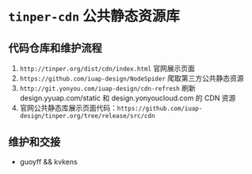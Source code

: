 # `tinper-cdn` 公共静态资源库

## 代码仓库和维护流程

1. `http://tinper.org/dist/cdn/index.html` 官网展示页面
2. `https://github.com/iuap-design/NodeSpider` 爬取第三方公共静态资源
3. `http://git.yonyou.com/iuap-design/cdn-refresh` 刷新 design.yyuap.com/static 和 design.yonyoucloud.com 的 CDN 资源
4. 官网公共静态库展示页面代码：`https://github.com/iuap-design/tinper.org/tree/release/src/cdn`

## 维护和交接

- guoyff && kvkens
